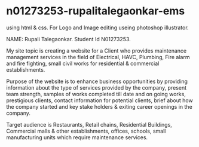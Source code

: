 # n01273253-rupalitalegaonkar-ems
using html & css. For Logo and Image editing useing photoshop illustrator.

NAME: Rupali Talegaonkar. Student Id N01273253.


My site topic is creating a website for a Client who provides maintenance management services in the field of Electrical, HAVC, Plumbing, Fire alarm and fire fighting, small civil works for residential & commercial establishments.

Purpose of the website is to enhance business opportunities by providing information about the type of services provided by the company, present team strength, samples of works completed till date and on going works, prestigious clients, contact information for potential clients, brief about how the company started and key stake holders & exiting career openings in the company.


Target audience is Restaurants, Retail chains, Residential Buildings, Commercial malls & other establishments, offices, schools, small manufacturing units which require maintenance services.
